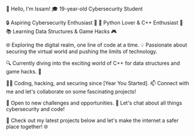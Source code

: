 👋 Hello, I'm Issam!
🎓 19-year-old Cybersecurity Student

🔒 Aspiring Cybersecurity Enthusiast 🔐
🐍 Python Lover & C++ Enthusiast 🚀
📚 Learning Data Structures & Game Hacks 🎮

🌐 Exploring the digital realm, one line of code at a time.
💡 Passionate about securing the virtual world and pushing the limits of technology.

🔍 Currently diving into the exciting world of C++ for data structures and game hacks. 🎯

👨‍💻 Coding, hacking, and securing since [Year You Started].
📫 Connect with me and let's collaborate on some fascinating projects!

🌟 Open to new challenges and opportunities.
💬 Let's chat about all things cybersecurity and code!

📌 Check out my latest projects below and let's make the internet a safer place together! 🌐
